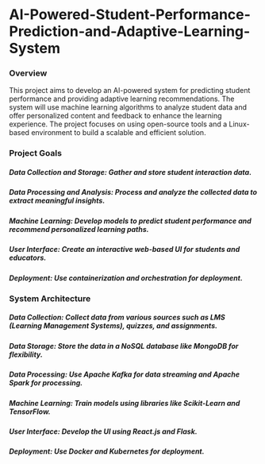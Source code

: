 # AI-Powered-Student-Performance-Prediction-and-Adaptive-Learning-System

### Overview
This project aims to develop an AI-powered system for predicting student performance and providing adaptive learning recommendations. The system will use machine learning algorithms to analyze student data and offer personalized content and feedback to enhance the learning experience. The project focuses on using open-source tools and a Linux-based environment to build a scalable and efficient solution.

### Project Goals
##### Data Collection and Storage: Gather and store student interaction data.
##### Data Processing and Analysis: Process and analyze the collected data to extract meaningful insights.
##### Machine Learning: Develop models to predict student performance and recommend personalized learning paths.
##### User Interface: Create an interactive web-based UI for students and educators.
##### Deployment: Use containerization and orchestration for deployment.

### System Architecture
##### Data Collection: Collect data from various sources such as LMS (Learning Management Systems), quizzes, and assignments.
##### Data Storage: Store the data in a NoSQL database like MongoDB for flexibility.
##### Data Processing: Use Apache Kafka for data streaming and Apache Spark for processing.
##### Machine Learning: Train models using libraries like Scikit-Learn and TensorFlow.
##### User Interface: Develop the UI using React.js and Flask.
##### Deployment: Use Docker and Kubernetes for deployment.

